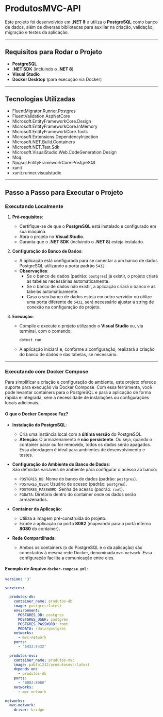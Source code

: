 # ProdutosMVC-API

Este projeto foi desenvolvido em **.NET 8** e utiliza o **PostgreSQL** como banco de dados, além de diversas bibliotecas para auxiliar na criação, validação, migração e testes da aplicação.

---

## Requisitos para Rodar o Projeto

- **PostgreSQL**
- **.NET SDK** (incluindo o **.NET 8**)
- **Visual Studio**
- **Docker Desktop** (para execução via Docker)

---

## Tecnologias Utilizadas

- FluentMigrator.Runner.Postgres  
- FluentValidation.AspNetCore  
- Microsoft.EntityFrameworkCore.Design  
- Microsoft.EntityFrameworkCore.InMemory  
- Microsoft.EntityFrameworkCore.Tools  
- Microsoft.Extensions.DependencyInjection  
- Microsoft.NET.Build.Containers  
- Microsoft.NET.Test.Sdk  
- Microsoft.VisualStudio.Web.CodeGeneration.Design  
- Moq  
- Npgsql.EntityFrameworkCore.PostgreSQL  
- xunit  
- xunit.runner.visualstudio  

---

## Passo a Passo para Executar o Projeto

### Executando Localmente

1. **Pré-requisitos**:
   - Certifique-se de que o **PostgreSQL** está instalado e configurado em sua máquina.
   - Abra o projeto no **Visual Studio**.
   - Garanta que o **.NET SDK** (incluindo o **.NET 8**) esteja instalado.

2. **Configuração do Banco de Dados**:
   - A aplicação está configurada para se conectar a um banco de dados PostgreSQL utilizando a porta padrão `5432`.
   - **Observações**:
     - Se o banco de dados (padrão: `postgres`) já existir, o projeto criará as tabelas necessárias automaticamente.
     - Se o banco de dados não existir, a aplicação criará o banco e as tabelas automaticamente.
     - Caso o seu banco de dados esteja em outro servidor ou utilize uma porta diferente de `5432`, será necessário ajustar a string de conexão na configuração do projeto.

3. **Execução**:
   - Compile e execute o projeto utilizando o **Visual Studio** ou, via terminal, com o comando:
     ```bash
     dotnet run
     ```
   - A aplicação iniciará e, conforme a configuração, realizará a criação do banco de dados e das tabelas, se necessário.

---

### Executando com Docker Compose

Para simplificar a criação e configuração do ambiente, este projeto oferece suporte para execução via Docker Compose. Com essa ferramenta, você pode levantar containers para o PostgreSQL e para a aplicação de forma rápida e integrada, sem a necessidade de instalações ou configurações locais adicionais.

#### O que o Docker Compose Faz?

- **Instalação do PostgreSQL**:  
  - Cria uma instância local com a **última versão** do PostgreSQL.
  - **Atenção**: O armazenamento é **não persistente**. Ou seja, quando o container parar ou for removido, todos os dados serão apagados. Essa abordagem é ideal para ambientes de desenvolvimento e testes.

- **Configuração do Ambiente do Banco de Dados**:  
  São definidas variáveis de ambiente para configurar o acesso ao banco:
  - `POSTGRES_DB`: Nome do banco de dados (padrão: `postgres`).
  - `POSTGRES_USER`: Usuário de acesso (padrão: `postgres`).
  - `POSTGRES_PASSWORD`: Senha de acesso (padrão: `root`).
  - `PGDATA`: Diretório dentro do container onde os dados serão armazenados.

- **Container da Aplicação**:  
  - Utiliza a imagem pré-construída do projeto.
  - Expõe a aplicação na porta **8082** (mapeando para a porta interna **8080** do container).

- **Rede Compartilhada**:  
  - Ambos os containers (o do PostgreSQL e o da aplicação) são conectados à mesma rede Docker, denominada `mvc-network`. Essa configuração facilita a comunicação entre eles.

#### Exemplo de Arquivo `docker-compose.yml`:

```yaml
version: '3'

services:
  
  produtos-db:
    container_name: produtos-db
    image: postgres:latest
    environment:
      POSTGRES_DB: postgres
      POSTGRES_USER: postgres
      POSTGRES_PASSWORD: root
      PGDATA: /data/postgres
    networks:
      - mvc-network
    ports:
      - "5432:5432"
  
  produtos-mvc:
    container_name: produtos-mvc
    image: pablo1212/produtosmvc:latest
    depends_on:
      - produtos-db
    ports:
      - "8082:8080"
    networks:
      - mvc-network
      
networks:
  mvc-network:
    driver: bridge
